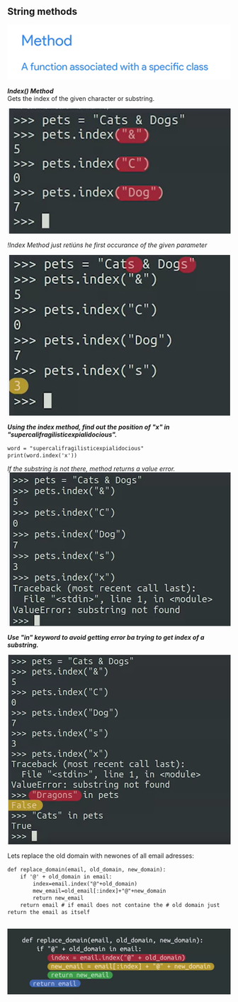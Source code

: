 ## String methods

![str_11](images/str_11.png)    

***Index() Method***   
Gets the index of the given character or substring. 

![str_12](images/str_12.png)  


*!Index Method just retiúns he first occurance of the given parameter*

![str_13](images/str_13.png) 

***Using the index method, find out the position of "x" in "supercalifragilisticexpialidocious".***
````
word = "supercalifragilisticexpialidocious"
print(word.index('x'))

````
*If the substring is not there, method returns a value error.*
![str_14](images/str_14.png)

***Use "in" keyword to avoid getting error ba trying to get index of a substring.***

![str_15](images/str_15.png)

Lets replace the old domain with newones of all email adresses: 

````
def replace_domain(email, old_domain, new_domain):
    if '@' + old_domain in email:
        index=email.index("@"+old_domain)
        mew_email=old_email[:index]+"@"+new_domain
        return new_email
    return email # if email does not containe the # old domain just return the email as itself 
    
````
![str_16](images/str_16.png)   




